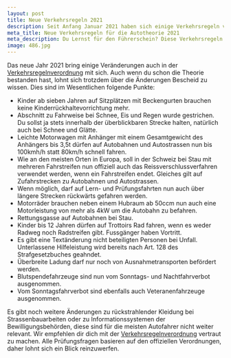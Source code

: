 ```yaml
---
layout: post
title: Neue Verkehrsregeln 2021
description: Seit Anfang Januar 2021 haben sich einige Verkehrsregeln verändert, so darfst zum Beispiel mit Anhägner 100kmh/h auf der Autobahn und Autostrasse fahren. Was sich noch geändert hat erfährst du in diesem Artikel.
meta_title: Neue Verkehrsregeln für die Autotheorie 2021
meta_description: Du Lernst für den Führerschein? Diese Verkehrsregeln haben sich 2021 geändert.
image: 486.jpg
---
```


Das neue Jahr 2021 bring einige Veränderungen auch in der [Verkehrsregelnverordnung](https://www.fedlex.admin.ch/eli/cc/1962/1364_1409_1420/de#a4) mit sich. Auch wenn du schon die Theorie bestanden hast, lohnt sich trotzdem über die Änderungen Bescheid zu wissen. Dies sind im Wesentlichen folgende Punkte:

* Kinder ab sieben Jahren auf Sitzplätzen mit Beckengurten brauchen keine Kinderrückhaltevorrichtung mehr.
* Abschnitt zu Fahrweise bei Schnee, Eis und Regen wurde gestrichen. Du sollst ja stets innerhalb der überblickbaren Strecke halten, natürlich auch bei Schnee und Glätte.
* Leichte Motorwagen mit Anhänger mit einem Gesamtgewicht des Anhän­gers bis 3,5t dürfen auf Autobahnen und Autostrassen nun bis 100kmh/h statt 80km/h schnell fahren.
*  Wie an den meisten Orten in Europa, soll in der Schweiz bei Stau mit mehreren Fahrstreifen nun offiziell auch das Reissverschlussverfahren verwendet werden, wenn ein Fahrstreifen endet. Gleiches gilt auf Zufahrstrecken zu Autobahnen und Autostrassen.
* Wenn möglich, darf auf Lern- und Prüfungsfahrten nun auch über längere Strecken rückwärts gefahren werden.
* Motorräder brauchen neben einem Hubraum ab 50ccm nun auch eine Motorleistung von mehr als 4kW um die Autobahn zu befahren.
* Rettungsgasse auf Autobahnen bei Stau.
* Kinder bis 12 Jahren dürfen auf Trottoirs Rad fahren, wenn es weder Radweg noch Radstreifen gibt. Fussgänger haben Vortritt. 
* Es gibt eine Textänderung nicht beteiligten Personen bei Unfall. Unterlassene Hilfeleistung wird bereits nach Art. 128 des Strafgesetzbuches geahndet.
* Überbreite Ladung darf nur noch von Ausnahmetransporten befördert werden.
* Blutspendefahrzeuge sind nun vom Sonntags- und Nachtfahrverbot ausgenommen.
* Vom Sonntagsfahrverbot sind ebenfalls auch Veteranenfahrzeuge ausgenommen.

Es gibt noch weitere Änderungen zu rückstrahlender Kleidung bei Strassenbauarbeiten oder zu Informationssystemen der Bewilligungsbehörden, diese sind für die meisten Autofahrer nicht weiter relevant. Wir empfehlen dir dich mit der [Verkehrsregelnverordnung](https://www.fedlex.admin.ch/eli/cc/1962/1364_1409_1420/de#a4) vertraut zu machen. Alle Prüfungsfragen basieren auf den offiziellen Verordnungen, daher lohnt sich ein Blick reinzuwerfen.